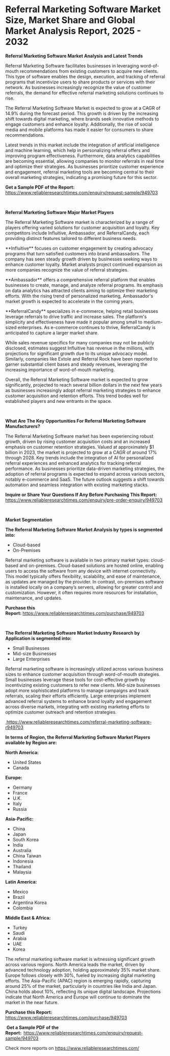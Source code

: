 <p><h1>Referral Marketing Software Market Size, Market Share and Global Market Analysis Report, 2025 - 2032</h1></p><p><strong>Referral Marketing Software Market Analysis and Latest Trends</strong></p>
<p><p>Referral Marketing Software facilitates businesses in leveraging word-of-mouth recommendations from existing customers to acquire new clients. This type of software enables the design, execution, and tracking of referral programs that incentivize users to share products or services with their network. As businesses increasingly recognize the value of customer referrals, the demand for effective referral marketing solutions continues to rise.</p><p>The Referral Marketing Software Market is expected to grow at a CAGR of 14.9% during the forecast period. This growth is driven by the increasing shift towards digital marketing, where brands seek innovative methods to engage customers and enhance loyalty. Additionally, the rise of social media and mobile platforms has made it easier for consumers to share recommendations. </p><p>Latest trends in this market include the integration of artificial intelligence and machine learning, which help in personalizing referral offers and improving program effectiveness. Furthermore, data analytics capabilities are becoming essential, allowing companies to monitor referrals in real time and optimize their strategies. As businesses prioritize customer experience and engagement, referral marketing tools are becoming central to their overall marketing strategies, indicating a promising future for this sector.</p></p>
<p><strong>Get a Sample PDF of the Report:&nbsp;</strong> <a href="https://www.reliableresearchtimes.com/enquiry/request-sample/949703?utm_campaign=2464&utm_medium=2&utm_source=Github&utm_content=ia&utm_term=07032025&utm_id=referral-marketing-software">https://www.reliableresearchtimes.com/enquiry/request-sample/949703</a></p>
<p>&nbsp;</p>
<p><strong>Referral Marketing Software Major Market Players</strong></p>
<p><p>The Referral Marketing Software market is characterized by a range of players offering varied solutions for customer acquisition and loyalty. Key competitors include Influitive, Ambassador, and ReferralCandy, each providing distinct features tailored to different business needs.</p><p>**Influitive** focuses on customer engagement by creating advocacy programs that turn satisfied customers into brand ambassadors. The company has seen steady growth driven by businesses seeking ways to enhance customer loyalty. Market analysts project continued expansion as more companies recognize the value of referral strategies.</p><p>**Ambassador** offers a comprehensive referral platform that enables businesses to create, manage, and analyze referral programs. Its emphasis on data analytics has attracted clients aiming to optimize their marketing efforts. With the rising trend of personalized marketing, Ambassador's market growth is expected to accelerate in the coming years.</p><p>**ReferralCandy** specializes in e-commerce, helping retail businesses leverage referrals to drive traffic and increase sales. The platform's simplicity and effectiveness have made it popular among small to medium-sized enterprises. As e-commerce continues to thrive, ReferralCandy is anticipated to capture a larger market share.</p><p>While sales revenue specifics for many companies may not be publicly disclosed, estimates suggest Influitive has revenue in the millions, with projections for significant growth due to its unique advocacy model. Similarly, companies like Extole and Referral Rock have been reported to garner substantial client bases and steady revenues, leveraging the increasing importance of word-of-mouth marketing.</p><p>Overall, the Referral Marketing Software market is expected to grow significantly, projected to reach several billion dollars in the next few years as businesses increasingly adopt referral marketing strategies to enhance customer acquisition and retention efforts. This trend bodes well for established players and new entrants in the space.</p></p>
<p>&nbsp;</p>
<p><strong>What Are The Key Opportunities For Referral Marketing Software Manufacturers?</strong></p>
<p><p>The Referral Marketing Software market has been experiencing robust growth, driven by rising customer acquisition costs and an increased emphasis on customer retention strategies. Valued at approximately $1 billion in 2023, the market is projected to grow at a CAGR of around 17% through 2028. Key trends include the integration of AI for personalized referral experiences and enhanced analytics for tracking referral performance. As businesses prioritize data-driven marketing strategies, the adoption of referral programs is expected to expand across various sectors, notably e-commerce and SaaS. The future outlook suggests a shift towards automation and seamless integration with existing marketing stacks.</p></p>
<p><strong>Inquire or Share Your Questions If Any Before Purchasing This Report:</strong> <a href="https://www.reliableresearchtimes.com/enquiry/pre-order-enquiry/949703?utm_campaign=2464&utm_medium=2&utm_source=Github&utm_content=ia&utm_term=07032025&utm_id=referral-marketing-software">https://www.reliableresearchtimes.com/enquiry/pre-order-enquiry/949703</a></p>
<p>&nbsp;</p>
<p><strong>Market Segmentation</strong></p>
<p><strong>The Referral Marketing Software Market Analysis by types is segmented into:</strong></p>
<p><ul><li>Cloud-based</li><li>On-Premises</li></ul></p>
<p><p>Referral marketing software is available in two primary market types: cloud-based and on-premises. Cloud-based solutions are hosted online, enabling users to access the software from any device with internet connectivity. This model typically offers flexibility, scalability, and ease of maintenance, as updates are managed by the provider. In contrast, on-premises software is installed locally on a company’s servers, allowing for greater control and customization. However, it often requires more resources for installation, maintenance, and updates.</p></p>
<p><strong>Purchase this Report:&nbsp;</strong><a href="https://www.reliableresearchtimes.com/purchase/949703?utm_campaign=2464&utm_medium=2&utm_source=Github&utm_content=ia&utm_term=07032025&utm_id=referral-marketing-software">https://www.reliableresearchtimes.com/purchase/949703</a></p>
<p>&nbsp;</p>
<p><strong>The Referral Marketing Software Market Industry Research by Application is segmented into:</strong></p>
<p><ul><li>Small Businesses</li><li>Mid-size Businesses</li><li>Large Enterprises</li></ul></p>
<p><p>Referral marketing software is increasingly utilized across various business sizes to enhance customer acquisition through word-of-mouth strategies. Small businesses leverage these tools for cost-effective growth by incentivizing existing customers to refer new clients. Mid-size businesses adopt more sophisticated platforms to manage campaigns and track referrals, scaling their efforts efficiently. Large enterprises implement advanced referral systems to enhance brand loyalty and engagement across diverse markets, integrating with existing marketing efforts to optimize customer outreach and retention strategies.</p></p>
<p><a href="https://www.reliableresearchtimes.com/referral-marketing-software-r949703?utm_campaign=2464&utm_medium=2&utm_source=Github&utm_content=ia&utm_term=07032025&utm_id=referral-marketing-software">&nbsp;https://www.reliableresearchtimes.com/referral-marketing-software-r949703</a></p>
<p><strong>In terms of Region, the Referral Marketing Software Market Players available by Region are:</strong></p>
<p>
    <p> <strong> North America: </strong>
        <ul>
            <li>United States</li>
            <li>Canada</li>
        </ul>
        </p> 
    <p> <strong> Europe: </strong>
        <ul>
            <li>Germany</li>
            <li>France</li>
            <li>U.K.</li>
            <li>Italy</li>
            <li>Russia</li>
        </ul>
        </p> 
    <p> <strong> Asia-Pacific: </strong>
        <ul>
            <li>China</li>
            <li>Japan</li>
            <li>South Korea</li>
            <li>India</li>
            <li>Australia</li>
            <li>China Taiwan</li>
            <li>Indonesia</li>
            <li>Thailand</li>
            <li>Malaysia</li>
        </ul>
        </p> 
    <p> <strong> Latin America: </strong>
        <ul>
            <li>Mexico</li>
            <li>Brazil</li>
            <li>Argentina Korea</li>
            <li>Colombia</li>
        </ul>
        </p> 
    <p> <strong> Middle East & Africa: </strong>
        <ul>
            <li>Turkey</li>
            <li>Saudi</li>
            <li>Arabia</li>
            <li>UAE</li>
            <li>Korea</li>
        </ul>
    </p>
    </p>
<p><p>The referral marketing software market is witnessing significant growth across various regions. North America leads the market, driven by advanced technology adoption, holding approximately 35% market share. Europe follows closely with 30%, fueled by increasing digital marketing efforts. The Asia-Pacific (APAC) region is emerging rapidly, capturing around 25% of the market, particularly in countries like India and Japan. China holds about 10%, reflecting its unique digital landscape. Projections indicate that North America and Europe will continue to dominate the market in the near future.</p></p>
<p><strong>Purchase this Report: </strong><a href="https://www.reliableresearchtimes.com/purchase/949703?utm_campaign=2464&utm_medium=2&utm_source=Github&utm_content=ia&utm_term=07032025&utm_id=referral-marketing-software">https://www.reliableresearchtimes.com/purchase/949703</a></p>
<p>&nbsp;<strong>Get a Sample PDF of the Report:&nbsp;&nbsp;</strong><a href="https://www.reliableresearchtimes.com/enquiry/request-sample/949703?utm_campaign=2464&utm_medium=2&utm_source=Github&utm_content=ia&utm_term=07032025&utm_id=referral-marketing-software">https://www.reliableresearchtimes.com/enquiry/request-sample/949703</a></p>
<p><strong></strong></p>
<p>Check more reports on <a href="https://www.reliableresearchtimes.com/?utm_campaign=2464&utm_medium=2&utm_source=Github&utm_content=ia&utm_term=07032025&utm_id=referral-marketing-software">https://www.reliableresearchtimes.com/</a></p>
